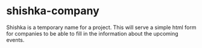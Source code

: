 # shishka-company
Shishka is a temporary name for a project. This will serve a simple html form for companies to be able to fill in the information about the upcoming events.